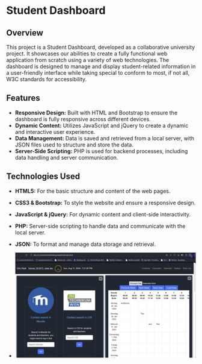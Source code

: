 # Student Dashboard

## Overview

This project is a Student Dashboard, developed as a collaborative university project. It showcases our abilities to create a fully functional web application from scratch using a variety of web technologies. The dashboard is designed to manage and display student-related information in a user-friendly interface while taking special to conform to most, if not all, W3C standards for accessibility.

## Features

- **Responsive Design:** Built with HTML and Bootstrap to ensure the dashboard is fully responsive across different devices.
- **Dynamic Content:** Utilizes JavaScript and jQuery to create a dynamic and interactive user experience.
- **Data Management:** Data is saved and retrieved from a local server, with JSON files used to structure and store the data.
- **Server-Side Scripting:** PHP is used for backend processes, including data handling and server communication.

## Technologies Used

- **HTML5:** For the basic structure and content of the web pages.
- **CSS3 & Bootstrap:** To style the website and ensure a responsive design.
- **JavaScript & jQuery:** For dynamic content and client-side interactivity.
- **PHP:** Server-side scripting to handle data and communicate with the local server.
- **JSON:** To format and manage data storage and retrieval.

- ![Dashboard Screenshot](dashboard%20screenshot.png)

